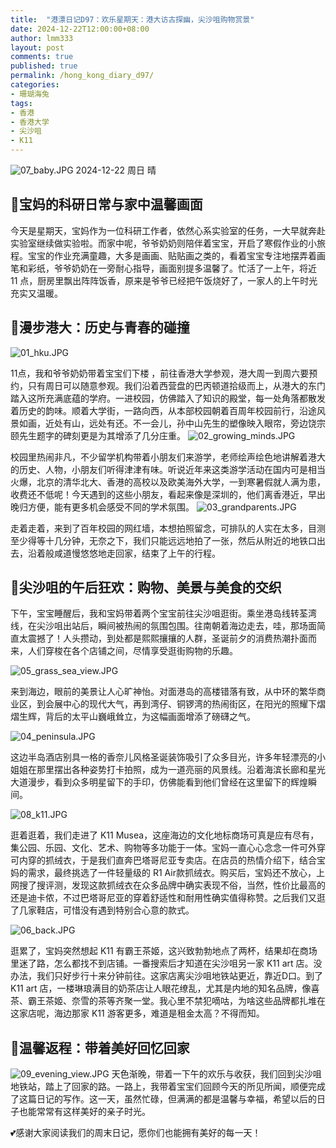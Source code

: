 ```yaml
---
title:  "港漂日记D97：欢乐星期天：港大访古探幽，尖沙咀购物赏景"
date: 2024-12-22T12:00:00+08:00
author: lmm333
layout: post
comments: true
published: true
permalink: /hong_kong_diary_d97/
categories:
- 珊瑚海兔
tags:
- 香港
- 香港大学
- 尖沙咀
- K11
---
```

![07_baby.JPG](../images/2024-12-22-hong_kong_diary_d97/07_baby.JPG)
2024-12-22 周日 晴

## 🔬宝妈的科研日常与家中温馨画面
今天是星期天，宝妈作为一位科研工作者，依然心系实验室的任务，一大早就奔赴实验室继续做实验啦。而家中呢，爷爷奶奶则陪伴着宝宝，开启了寒假作业的小旅程。宝宝的作业充满童趣，大多是画画、贴贴画之类的，看着宝宝专注地摆弄着画笔和彩纸，爷爷奶奶在一旁耐心指导，画面别提多温馨了。忙活了一上午，将近 11 点，厨房里飘出阵阵饭香，原来是爷爷已经把午饭烧好了，一家人的上午时光充实又温暖。
<!--more-->

## 🏫漫步港大：历史与青春的碰撞
![01_hku.JPG](../images/2024-12-22-hong_kong_diary_d97/01_hku.JPG)

11点，我和爷爷奶奶带着宝宝们下楼 ，前往香港大学参观，港大周一到周六要预约，只有周日可以随意参观。我们沿着西营盘的巴丙顿道拾级而上，从港大的东门踏入这所充满底蕴的学府。一进校园，仿佛踏入了知识的殿堂，每一处角落都散发着历史的韵味。顺着大学街，一路向西，从本部校园朝着百周年校园前行，沿途风景如画，近处有山，远处有还。不一会儿，孙中山先生的塑像映入眼帘，旁边饶宗颐先生题字的碑刻更是为其增添了几分庄重。
![02_growing_minds.JPG](../images/2024-12-22-hong_kong_diary_d97/02_growing_minds.JPG)

校园里热闹非凡，不少留学机构带着小朋友们来游学，老师绘声绘色地讲解着港大的历史、人物，小朋友们听得津津有味。听说近年来这类游学活动在国内可是相当火爆，北京的清华北大、香港的高校以及欧美海外大学，一到寒暑假就人满为患，收费还不低呢！今天遇到的这些小朋友，看起来像是深圳的，他们离香港近，早出晚归方便，能有更多机会感受不同的学术氛围。
![03_grandparents.JPG](../images/2024-12-22-hong_kong_diary_d97/03_grandparents.JPG)

走着走着，来到了百年校园的网红墙，本想拍照留念，可排队的人实在太多，目测至少得等十几分钟，无奈之下，我们只能远远地拍了一张，然后从附近的地铁口出去，沿着般咸道慢悠悠地走回家，结束了上午的行程。

## 🌆尖沙咀的午后狂欢：购物、美景与美食的交织
下午，宝宝睡醒后，我和宝妈带着两个宝宝前往尖沙咀逛街。乘坐港岛线转荃湾线，在尖沙咀出站后，瞬间被热闹的氛围包围。往南朝着海边走去，哇，那场面简直太震撼了！人头攒动，到处都是熙熙攘攘的人群，圣诞前夕的消费热潮扑面而来，人们穿梭在各个店铺之间，尽情享受逛街购物的乐趣。

![05_grass_sea_view.JPG](../images/2024-12-22-hong_kong_diary_d97/05_grass_sea_view.JPG)

来到海边，眼前的美景让人心旷神怡。对面港岛的高楼错落有致，从中环的繁华商业区，到会展中心的现代大气，再到湾仔、铜锣湾的热闹街区，在阳光的照耀下熠熠生辉，背后的太平山巍峨耸立，为这幅画面增添了磅礴之气。

![04_peninsula.JPG](../images/2024-12-22-hong_kong_diary_d97/04_peninsula.JPG)

这边半岛酒店别具一格的香奈儿风格圣诞装饰吸引了众多目光，许多年轻漂亮的小姐姐在那里摆出各种姿势打卡拍照，成为一道亮丽的风景线。沿着海滨长廊和星光大道漫步，看到众多明星留下的手印，仿佛能看到他们曾经在这里留下的辉煌瞬间。

![08_k11.JPG](../images/2024-12-22-hong_kong_diary_d97/08_k11.JPG)

逛着逛着，我们走进了 K11 Musea，这座海边的文化地标商场可真是应有尽有，集公园、乐园、文化、艺术、购物等多功能于一体。宝妈一直心心念念一件可外穿可内穿的抓绒衣，于是我们直奔巴塔哥尼亚专卖店。在店员的热情介绍下，结合宝妈的需求，最终挑选了一件轻量级的 R1 Air款抓绒衣。购买后，宝妈还不放心，上网搜了搜评测，发现这款抓绒衣在众多品牌中确实表现不俗，当然，性价比最高的还是迪卡侬，不过巴塔哥尼亚的穿着舒适性和耐用性确实值得称赞。之后我们又逛了几家鞋店，可惜没有遇到特别合心意的款式。

![06_back.JPG](../images/2024-12-22-hong_kong_diary_d97/06_back.JPG)

逛累了，宝妈突然想起 K11 有霸王茶姬，这兴致勃勃地点了两杯，结果却在商场里迷了路，怎么都找不到店铺。一番搜索后才知道在尖沙咀另一家 K11 art 店。没办法，我们只好步行十来分钟前往。这家店离尖沙咀地铁站更近，靠近D口。到了 K11 art 店，一楼琳琅满目的奶茶店让人眼花缭乱，尤其是内地的知名品牌，像喜茶、霸王茶姬、奈雪的茶等齐聚一堂。我心里不禁犯嘀咕，为啥这些品牌都扎堆在这家店呢，海边那家 K11 游客更多，难道是租金太高？不得而知。

## 🏡温馨返程：带着美好回忆回家
![09_evening_view.JPG](../images/2024-12-22-hong_kong_diary_d97/09_evening_view.JPG)
天色渐晚，带着一下午的欢乐与收获，我们回到尖沙咀地铁站，踏上了回家的路。一路上，我带着宝宝们回顾今天的所见所闻，顺便完成了这篇日记的写作。这一天，虽然忙碌，但满满的都是温馨与幸福，希望以后的日子也能常常有这样美好的亲子时光。

💕感谢大家阅读我们的周末日记，愿你们也能拥有美好的每一天！